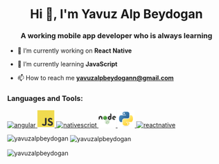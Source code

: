 <h1 align="center">Hi 👋, I'm Yavuz Alp Beydogan</h1>
<h3 align="center">A working mobile app developer who is always learning</h3>

- 🔭 I’m currently working on **React Native**

- 🌱 I’m currently learning **JavaScript**

- 📫 How to reach me **yavuzalpbeydogann@gmail.com**

<h3 align="left">Languages and Tools:</h3>
<p align="left"> <a href="https://angular.io" target="_blank" rel="noreferrer"> <img src="https://angular.io/assets/images/logos/angular/angular.svg" alt="angular" width="40" height="40"/> </a> <a href="https://developer.mozilla.org/en-US/docs/Web/JavaScript" target="_blank" rel="noreferrer"> <img src="https://raw.githubusercontent.com/devicons/devicon/master/icons/javascript/javascript-original.svg" alt="javascript" width="40" height="40"/> </a> <a href="https://nativescript.org/" target="_blank" rel="noreferrer"> <img src="https://raw.githubusercontent.com/detain/svg-logos/780f25886640cef088af994181646db2f6b1a3f8/svg/nativescript.svg" alt="nativescript" width="40" height="40"/> </a> <a href="https://nodejs.org" target="_blank" rel="noreferrer"> <img src="https://raw.githubusercontent.com/devicons/devicon/master/icons/nodejs/nodejs-original-wordmark.svg" alt="nodejs" width="40" height="40"/> </a> <a href="https://www.python.org" target="_blank" rel="noreferrer"> <img src="https://raw.githubusercontent.com/devicons/devicon/master/icons/python/python-original.svg" alt="python" width="40" height="40"/> </a> <a href="https://reactnative.dev/" target="_blank" rel="noreferrer"> <img src="https://reactnative.dev/img/header_logo.svg" alt="reactnative" width="40" height="40"/> </a> </p>

<p><img align="left" src="https://github-readme-stats.vercel.app/api/top-langs?username=yavuzalpbeydogan&show_icons=true&locale=en&layout=compact" alt="yavuzalpbeydogan" /></p>

<p>&nbsp;<img align="center" src="https://github-readme-stats.vercel.app/api?username=yavuzalpbeydogan&show_icons=true&locale=en" alt="yavuzalpbeydogan" /></p>

<p><img align="center" src="https://github-readme-streak-stats.herokuapp.com/?user=yavuzalpbeydogan&" alt="yavuzalpbeydogan" /></p>

